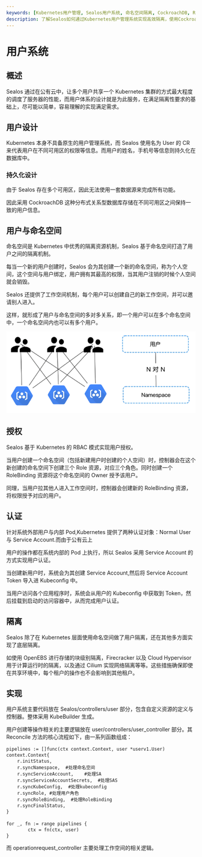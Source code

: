 ```yaml
---
keywords: [Kubernetes用户管理, Sealos用户系统, 命名空间隔离, CockroachDB, RBAC授权]
description: 了解Sealos如何通过Kubernetes用户管理系统实现高效隔离，使用CockroachDB持久化数据，并基于RBAC模式进行用户授权。
---
```


# 用户系统

## 概述

Sealos 通过在公有云中，让多个用户共享一个 Kubernetes 集群的方式最大程度的调度了服务器的性能，而用户体系的设计就是为此服务，在满足隔离性要求的基础上，尽可能以简单，容易理解的实现满足需求。

## 用户设计

Kubernetes 本身不具备原生的用户管理系统，而 Sealos 使用名为 User 的 CR 来代表用户在不同可用区的权限等信息。而用户的姓名，手机号等信息则持久化在数据库中。

### 持久化设计

由于 Sealos 存在多个可用区，因此无法使用一套数据源来完成所有功能。

因此采用 CockroachDB 这种分布式关系型数据库存储在不同可用区之间保持一致的用户信息。

## 用户与命名空间

命名空间是 Kubernetes 中优秀的隔离资源机制，Sealos 基于命名空间打造了用户之间的隔离机制。

每当一个新的用户创建时，Sealos 会为其创建一个新的命名空间，称为个人空间，这个空间与用户绑定，用户拥有其最高的权限，当其用户注销的时候个人空间就会销毁。

Sealos 还提供了工作空间机制，每个用户可以创建自己的新工作空间，并可以邀请别人进入。

这样，就形成了用户与命名空间的多对多关系，即一个用户可以在多个命名空间中，一个命名空间内也可以有多个用户。

![Application](./images/用户-1.png)

## 授权

Sealos 基于 Kubernetes 的 RBAC 模式实现用户授权。

当用户创建一个命名空间（包括新建用户时创建的个人空间）时，控制器会在这个新创建的命名空间下创建三个 Role 资源，对应三个角色。同时创建一个
RoleBinding 资源将这个命名空间的 Owner 授予该用户。

同理，当用户拉其他人进入工作空间时，控制器会创建新的 RoleBinding 资源，将权限授予对应的用户。

## 认证

针对系统外部用户与内部 Pod,Kubernetes 提供了两种认证对象：Normal User 与 Service Account.而由于公有云上

用户的操作都在系统内部的 Pod 上执行，所以 Sealos 采用 Service Account 的方式实现用户认证。

当创建新用户时，系统会为其创建 Service Account,然后将 Service Account Token 导入进 Kubeconfig 中。

当用户访问各个应用程序时，系统会从用户的 Kubeconfig 中获取到 Token，然后挂载到启动的访问容器中，从而完成用户认证。

## 隔离

Sealos 除了在 Kubernetes 层面使用命名空间做了用户隔离，还在其他多方面实现了底层隔离。

如使用 OpenEBS 进行存储的块级别隔离，Firecracker 以及 Cloud Hypervisor 用于计算运行时的隔离，以及通过 Cilium
实现网络隔离等等。这些措施确保即使在共享环境中，每个租户的操作也不会影响到其他租户。

## 实现

用户系统主要代码放在 Sealos/controllers/user 部分，包含自定义资源的定义与控制器。整体采用 KubeBuilder 生成。

用户创建等操作相关的主要逻辑放在 user/controllers/user_controller 部分。其 Reconcile 方法的核心流程如下，由一系列函数组成：

```
pipelines := []func(ctx context.Context, user *userv1.User) context.Context{
	r.initStatus,
	r.syncNamespace,  #处理命名空间
	r.syncServiceAccount,    #处理SA
	r.syncServiceAccountSecrets,  #处理SAS
	r.syncKubeConfig,  #处理kubeconfig
	r.syncRole, #处理用户角色
	r.syncRoleBinding,  #处理RoleBinding
	r.syncFinalStatus,
}
	
for _, fn := range pipelines {
		ctx = fn(ctx, user)
}	
```

而 operationrequest_controller 主要处理工作空间的相关逻辑。
